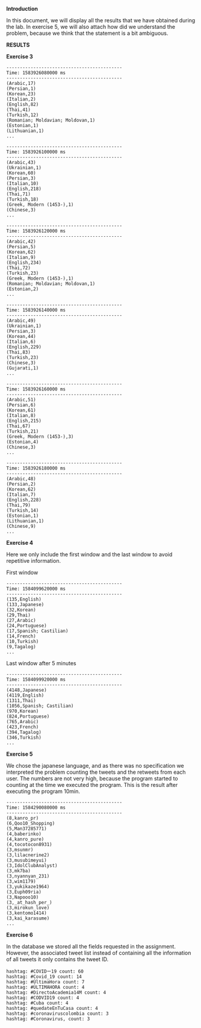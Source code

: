 **Introduction**

In this document, we will display all the results that we have obtained during the lab. In exercise 5, we will also attach how did we understand the problem, because we think that the statement is a bit ambiguous.

**RESULTS**


**Exercise 3**
``` 
-------------------------------------------
Time: 1583926080000 ms
-------------------------------------------
(Arabic,17)
(Persian,1)
(Korean,23)
(Italian,2)
(English,82)
(Thai,41)
(Turkish,12)
(Romanian; Moldavian; Moldovan,1)
(Estonian,1)
(Lithuanian,1)
...

-------------------------------------------
Time: 1583926100000 ms
-------------------------------------------
(Arabic,43)
(Ukrainian,1)
(Korean,60)
(Persian,3)
(Italian,10)
(English,218)
(Thai,71)
(Turkish,18)
(Greek, Modern (1453-),1)
(Chinese,3)
...

-------------------------------------------
Time: 1583926120000 ms
-------------------------------------------
(Arabic,42)
(Persian,5)
(Korean,62)
(Italian,9)
(English,234)
(Thai,72)
(Turkish,23)
(Greek, Modern (1453-),1)
(Romanian; Moldavian; Moldovan,1)
(Estonian,2)
...

-------------------------------------------
Time: 1583926140000 ms
-------------------------------------------
(Arabic,49)
(Ukrainian,1)
(Persian,3)
(Korean,44)
(Italian,6)
(English,229)
(Thai,83)
(Turkish,23)
(Chinese,3)
(Gujarati,1)
...

-------------------------------------------
Time: 1583926160000 ms
-------------------------------------------
(Arabic,51)
(Persian,6)
(Korean,61)
(Italian,8)
(English,215)
(Thai,67)
(Turkish,21)
(Greek, Modern (1453-),3)
(Estonian,4)
(Chinese,3)
...

-------------------------------------------
Time: 1583926180000 ms
-------------------------------------------
(Arabic,48)
(Persian,2)
(Korean,62)
(Italian,7)
(English,228)
(Thai,79)
(Turkish,14)
(Estonian,1)
(Lithuanian,1)
(Chinese,9)
...
``` 
**Exercise 4**

Here we only include the first window and the last window to avoid repetitive information.

First window
``` 
-------------------------------------------
Time: 1584099620000 ms
-------------------------------------------
(135,English)
(133,Japanese)
(32,Korean)
(29,Thai)
(27,Arabic)
(24,Portuguese)
(17,Spanish; Castilian)
(14,French)
(10,Turkish)
(9,Tagalog)
...
``` 

Last window after 5 minutes
``` 
-------------------------------------------
Time: 1584099920000 ms
-------------------------------------------
(4148,Japanese)
(4119,English)
(1311,Thai)
(1056,Spanish; Castilian)
(970,Korean)
(824,Portuguese)
(765,Arabic)
(423,French)
(394,Tagalog)
(346,Turkish)
...
``` 

**Exercise 5**

We chose the japanese language, and as there was no specification we interpreted the problem counting the tweets and the retweets from each user.
The numbers are not very high, because the program started to counting at the time we executed the program. This is the result after executing the program 10min.
``` 
-------------------------------------------
Time: 1584290080000 ms
-------------------------------------------
(8,kanro_pr)
(6,Qoo10_Shopping)
(5,Man37285771)
(4,baberinko)
(4,kanro_pure)
(4,tocotocon8931)
(3,msunmr)
(3,lilacnerine2)
(3,musubimeyui)
(3,IdolClubAnalyst)
(3,mk7ba)
(3,nyannyan_231)
(3,wim1179)
(3,yukikaze1964)
(3,Euph09ria)
(3,Napooo10)
(3,_at_hash_per_)
(3,mirokun_love)
(3,kentomo1414)
(3,kai_karasume)
...
``` 
**Exercise 6**

In the database we stored all the fields requested in the assignment. However, the associated tweet list instead of containing all the information of all tweets
it only contains the tweet ID.
``` 
hashtag: #COVIDー19 count: 60
hashtag: #Covid_19 count: 14
hashtag: #ÚltimaHora count: 7
hashtag: #ÚLTIMAHORA count: 4
hashtag: #DirectoAcademia14M count: 4
hashtag: #CODVID19 count: 4
hashtag: #Cuba count: 4
hashtag: #quedateEnTuCasa count: 4
hashtag: #coronaviruscolombia count: 3
hashtag: #Coronavirus, count: 3
``` 


